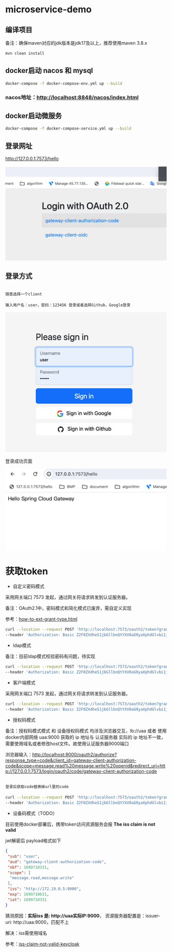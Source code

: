 # microservice-demo
##  编译项目
备注：确保maven对应的jdk版本是jdk17及以上，推荐使用maven 3.8.x


``` bash
mvn clean install
```

##  docker启动 nacos 和 mysql
``` bash
docker-compose -f docker-compose-env.yml up --build
```
### nacos地址：<http://localhost:8848/nacos/index.html>

## docker启动微服务
``` bash
docker-compose -f docker-compose-service.yml up --build
```
##  登录网址
<http://127.0.0.1:7573/hello>

<img src="./img/login-with-oauth2.0.png">

## 登录方式
```bash

随意选择一个client

输入用户名：user，密码：123456 登录或者选择Github，Google登录
```

<img src="./img/login-page.png">

登录成功页面

<img src="./img/hello-gateway.png">

# 获取token

* 自定义密码模式

采用网关端口 7573 发起，通过网关将请求转发到认证服务器。

备注：OAuth2.1中，密码模式和简化模式已废弃，需自定义实现

参考：[how-to-ext-grant-type.html](https://docs.spring.io/spring-authorization-server/docs/current/reference/html/guides/how-to-ext-grant-type.html)

``` bash
curl --location --request POST 'http://localhost:7573/oauth2/token?grant_type=authorization_password&username=user&password=123456&scope=profile' \
--header 'Authorization: Basic Z2F0ZXdheS1jbGllbnQtYXV0aG9yaXphdGlvbi1jb2RlOnNlY3JldA=='
```
* ldap模式

备注：目前ldap模式校验密码有问题，待实现
``` bash
curl --location --request POST 'http://localhost:7573/oauth2/token?grant_type=authorization_ldap&username=user&password=123456&scope=profile' \
--header 'Authorization: Basic Z2F0ZXdheS1jbGllbnQtYXV0aG9yaXphdGlvbi1jb2RlOnNlY3JldA=='
```

* 客户端模式

采用网关端口 7573 发起，通过网关将请求转发到认证服务器。

```bash
curl --location --request POST 'http://localhost:7573/oauth2/token?grant_type=client_credentials' \
--header 'Authorization: Basic Z2F0ZXdheS1jbGllbnQtYXV0aG9yaXphdGlvbi1jb2RlOnNlY3JldA=='
```
* 授权码模式

 备注：授权码模式模式 和 设备授权码模式 均涉及浏览器交互，lb://uaa 或者 使用docker内部网络 uaa:9000 获取的 ip 地址与 认证服务器 实际的 ip 地址不一致，需要使用域名或者修改host文件。故使用认证服务器9000端口

浏览器输入：<http://localhost:9000/oauth2/authorize?response_type=code&client_id=gateway-client-authorization-code&scope=message.read%20message.write%20openid&redirect_uri=http://127.0.0.1:7573/login/oauth2/code/gateway-client-authorization-code>

```bash

登录后获取code替换掉url里的code

curl --location --request POST 'http://localhost:7573/oauth2/token?grant_type=authorization_code&code=yZBLYiRmhI2TBV6284YdBUP-9fQiPY_bXjtI0hi2PcxX3WQN7yuubJC2KAB2YyMnS3SxTJvcrzlLlhyehkyPibWdhlRNnCv-UFLCy5u7Ydd9f4Ntp1XYHmSzhHGki7UM&redirect_uri=http://127.0.0.1:7573/login/oauth2/code/gateway-client-authorization-code' \
--header 'Authorization: Basic Z2F0ZXdheS1jbGllbnQtYXV0aG9yaXphdGlvbi1jb2RlOnNlY3JldA=='
```
* 设备码模式（TODO）


目前使用docker部署后，携带token访问资源服务会报 **The iss claim is not valid**

jwt解密后 payload格式如下
```json
{
 "sub": "user",
 "aud": "gateway-client-authorization-code",
 "nbf": 1699710331,
 "scope": [
  "message.read,message.write"
 ],
 "iss": "http://172.19.0.5:9000",
 "exp": 1699710631,
 "iat": 1699710331
}
```
猜测原因：**实际iss 是: http://uaa实际IP:9000**， 资源服务器配置是：issuer-uri: http://uaa:9000，匹配不上

解决：iss需使用域名

参考：[iss-claim-not-valid-keycloak](https://stackoverflow.com/questions/72854439/iss-claim-not-valid-keycloak)


